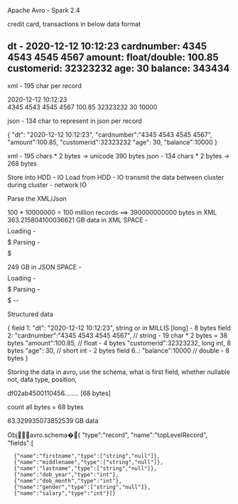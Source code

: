 
Apache Avro - Spark 2.4

credit card, transactions in below data format

dt - 2020-12-12 10:12:23
cardnumber: 4345 4543 4545 4567
amount: float/double: 100.85
customerid: 32323232
age: 30
balance: 343434
--
xml - 195 char per record

<record>
 <dt>2020-12-12 10:12:23</dt>
 <cardnumber>4345 4543 4545 4567</cardnumber>
 <amount>100.85</amount>
 <customerid>32323232</customerid>
 <age>30</age>
 <balance>10000</balance>
</record>

json - 134 char to represent in json per record

{
"dt": "2020-12-12 10:12:23",
"cardnumber":"4345 4543 4545 4567",
"amount":100.85,
"customerid":32323232
"age": 30,
"balance":10000
}


xml - 195 chars * 2 bytes -> unicode 390 bytes
json - 134 chars * 2 bytes -> 268 bytes

Store into HDD  - IO
Load from HDD - IO
transmit the data between cluster during cluster - network IO

Parse the XML/Json

100 * 10000000 = 100 million records ==> 390000000000 bytes in XML
363.215804100036621 GB data in XML
    SPACE - $$$$
    Loading - $$$$$
    Parsing - $$$$$
    
249 GB in JSON
    SPACE - $$$$
    Loading - $$$$$
    Parsing - $$$$$
    --
    
Structured data

{
field 1:  "dt": "2020-12-12 10:12:23",  string or in MILLIS [long] - 8 bytes
field 2: "cardnumber":"4345 4543 4545 4567", // string - 19 char * 2 bytes = 38 bytes
"amount":100.85, // float - 4 bytes
"customerid":32323232, long int, 8 bytes
"age": 30, // short int - 2 bytes
field 6..:   "balance":10000 // double - 8 bytes
}

Storing the data in avro, use the schema, what is first field, whether nullable not, 
data type, position,

df02ab4500110456........ [68 bytes]

count all bytes = 68 bytes

63.329935073852539 GB data




Objavro.schema�{
    "type":"record",
    "name":"topLevelRecord",
    "fields":[
    
      {"name":"firstname","type":["string","null"]},
      {"name":"middlename","type":["string","null"]},
      {"name":"lastname","type":["string","null"]},
      {"name":"dob_year","type":"int"},
      {"name":"dob_month","type":"int"},
      {"name":"gender","type":["string","null"]},
      {"name":"salary","type":"int"}]} 

